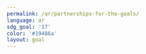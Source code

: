 ```yaml
---
permalink: /ar/partnerships-for-the-goals/
language: ar
sdg_goal: '17'
color: '#19486a'
layout: goal
---
```


